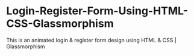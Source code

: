# Login-Register-Form-Using-HTML-CSS-Glassmorphism
This is an animated login &amp; register form design using HTML &amp; CSS | Glassmorphism

